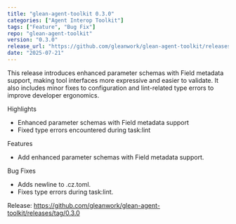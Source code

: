 ```yaml
---
title: "glean-agent-toolkit 0.3.0"
categories: ["Agent Interop Toolkit"]
tags: ["Feature", "Bug Fix"]
repo: "glean-agent-toolkit"
version: "0.3.0"
release_url: "https://github.com/gleanwork/glean-agent-toolkit/releases/tag/0.3.0"
date: "2025-07-21"
---
```

This release introduces enhanced parameter schemas with Field metadata support, making tool interfaces more expressive and easier to validate. It also includes minor fixes to configuration and lint-related type errors to improve developer ergonomics.

Highlights
- Enhanced parameter schemas with Field metadata support
- Fixed type errors encountered during task:lint

Features
- Add enhanced parameter schemas with Field metadata support.

Bug Fixes
- Adds newline to .cz.toml.
- Fixes type errors during task:lint.

Release: https://github.com/gleanwork/glean-agent-toolkit/releases/tag/0.3.0
